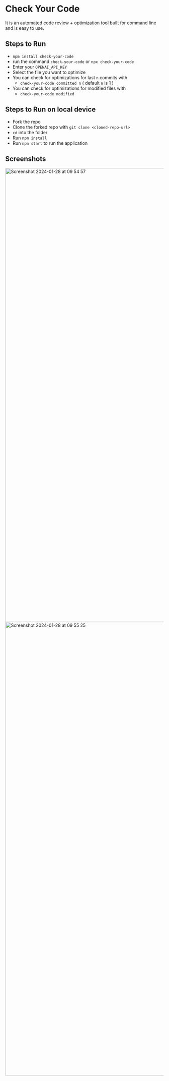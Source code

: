 # Check Your Code

It is an automated code review + optimization tool built for command line and is easy to use.


## Steps to Run
- `npm install check-your-code`
- run the command `check-your-code` or `npx check-your-code`
- Enter your `OPENAI_API_KEY`
- Select the file you want to optimize
- You can check for optimizations for last `n` commits with
    - `check-your-code committed n` ( default `n` is 1 )
- You can check for optimizations for modified files with
    - `check-your-code modified`

## Steps to Run on local device
- Fork the repo
- Clone the forked repo with `git clone <cloned-repo-url>`
- `cd` into the folder
- Run `npm install`
- Run `npm start` to run the application

## Screenshots

<img width="1440" alt="Screenshot 2024-01-28 at 09 54 57" src="https://github.com/dhruvdabhi101/check-your-code/assets/91935072/863b3673-b5d4-43bc-bd5a-e9339382afac">

<img width="1440" alt="Screenshot 2024-01-28 at 09 55 25" src="https://github.com/dhruvdabhi101/check-your-code/assets/91935072/ef2e76f7-56d4-4211-bb55-932d1020a1b7">

